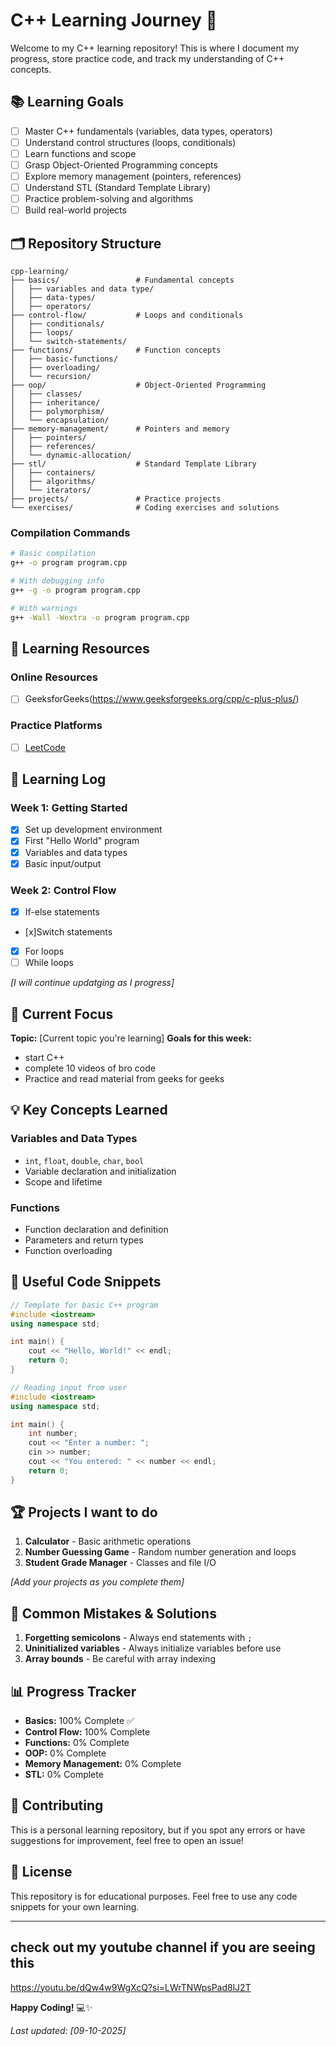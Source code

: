# C++ Learning Journey 🚀

Welcome to my C++ learning repository! This is where I document my progress, store practice code, and track my understanding of C++ concepts.

## 📚 Learning Goals

- [ ] Master C++ fundamentals (variables, data types, operators)
- [ ] Understand control structures (loops, conditionals)
- [ ] Learn functions and scope
- [ ] Grasp Object-Oriented Programming concepts
- [ ] Explore memory management (pointers, references)
- [ ] Understand STL (Standard Template Library)
- [ ] Practice problem-solving and algorithms
- [ ] Build real-world projects

## 🗂️ Repository Structure

```
cpp-learning/
├── basics/                 # Fundamental concepts
│   ├── variables and data type/
│   ├── data-types/
│   ├── operators/
├── control-flow/           # Loops and conditionals
│   ├── conditionals/
│   ├── loops/
│   └── switch-statements/
├── functions/              # Function concepts
│   ├── basic-functions/
│   ├── overloading/
│   └── recursion/
├── oop/                    # Object-Oriented Programming
│   ├── classes/
│   ├── inheritance/
│   ├── polymorphism/
│   └── encapsulation/
├── memory-management/      # Pointers and memory
│   ├── pointers/
│   ├── references/
│   └── dynamic-allocation/
├── stl/                    # Standard Template Library
│   ├── containers/
│   ├── algorithms/
│   └── iterators/
├── projects/               # Practice projects
└── exercises/              # Coding exercises and solutions
```


### Compilation Commands
```bash
# Basic compilation
g++ -o program program.cpp

# With debugging info
g++ -g -o program program.cpp

# With warnings
g++ -Wall -Wextra -o program program.cpp
```

## 📖 Learning Resources

### Online Resources
- [ ] GeeksforGeeks(https://www.geeksforgeeks.org/cpp/c-plus-plus/)
### Practice Platforms
- [ ] [LeetCode](https://leetcode.com/)

## 📝 Learning Log

### Week 1: Getting Started
- [x] Set up development environment
- [x] First "Hello World" program
- [x] Variables and data types
- [x] Basic input/output

### Week 2: Control Flow
- [x] If-else statements
- [x]Switch statements 
- [x] For loops
- [ ] While loops

*[I will continue updatging as I progress]*

## 🎯 Current Focus

**Topic:** [Current topic you're learning]
**Goals for this week:**
- start C++
- complete 10 videos of bro code
- Practice and read material from geeks for geeks

## 💡 Key Concepts Learned

### Variables and Data Types
- `int`, `float`, `double`, `char`, `bool`
- Variable declaration and initialization
- Scope and lifetime

### Functions
- Function declaration and definition
- Parameters and return types
- Function overloading


## 🔧 Useful Code Snippets

```cpp
// Template for basic C++ program
#include <iostream>
using namespace std;

int main() {
    cout << "Hello, World!" << endl;
    return 0;
}
```

```cpp
// Reading input from user
#include <iostream>
using namespace std;

int main() {
    int number;
    cout << "Enter a number: ";
    cin >> number;
    cout << "You entered: " << number << endl;
    return 0;
}
```

## 🏆 Projects I want to do

1. **Calculator** - Basic arithmetic operations
2. **Number Guessing Game** - Random number generation and loops
3. **Student Grade Manager** - Classes and file I/O

*[Add your projects as you complete them]*

## 🐛 Common Mistakes & Solutions

1. **Forgetting semicolons** - Always end statements with `;`
2. **Uninitialized variables** - Always initialize variables before use
3. **Array bounds** - Be careful with array indexing

## 📊 Progress Tracker

- **Basics:** 100% Complete ✅
- **Control Flow:** 100% Complete  
- **Functions:** 0% Complete
- **OOP:** 0% Complete
- **Memory Management:** 0% Complete
- **STL:** 0% Complete

## 🤝 Contributing

This is a personal learning repository, but if you spot any errors or have suggestions for improvement, feel free to open an issue!

## 📄 License

This repository is for educational purposes. Feel free to use any code snippets for your own learning.

---
## check out my youtube channel if you are seeing this

https://youtu.be/dQw4w9WgXcQ?si=LWrTNWpsPad8lJ2T

**Happy Coding!** 💻✨

*Last updated: [09-10-2025]*


